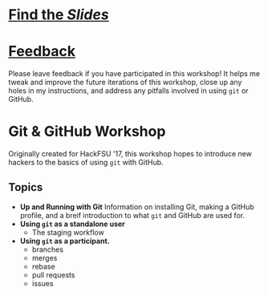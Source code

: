 # [Find the _Slides_](https://lionex.github.io/github-workshop/)

# [Feedback](https://github.com/Lionex/github-workshop/issues/3)
Please leave feedback if you have participated in this workshop!  It helps me
tweak and improve the future iterations of this workshop, close up any holes
in my instructions, and address any pitfalls involved in using `git` or GitHub.

# Git & GitHub Workshop

Originally created for HackFSU '17, this workshop hopes to introduce new hackers
to the basics of using `git` with GitHub.

## Topics

- **Up and Running with Git**
    Information on installing Git, making a GitHub profile, and a breif introduction
    to what `git` and GitHub are used for.
- **Using `git` as a standalone user**
    - The staging workflow
- **Using `git` as a participant.**
    - branches
    - merges
    - rebase
    - pull requests
    - issues
